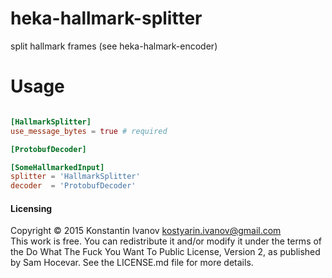 heka-hallmark-splitter
======================

split hallmark frames (see heka-halmark-encoder)

# Usage

```toml

[HallmarkSplitter]
use_message_bytes = true # required

[ProtobufDecoder]

[SomeHallmarkedInput]
splitter = 'HallmarkSplitter'
decoder  = 'ProtobufDecoder'
```

#### Licensing

Copyright © 2015 Konstantin Ivanov <kostyarin.ivanov@gmail.com>  
This work is free. You can redistribute it and/or modify it under the
terms of the Do What The Fuck You Want To Public License, Version 2,
as published by Sam Hocevar. See the LICENSE.md file for more details.

